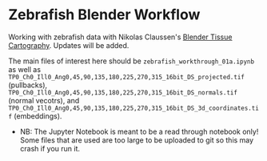 # Zebrafish Blender Workflow

Working with zebrafish data with Nikolas Claussen's [Blender Tissue Cartography](https://github.com/nikolas-claussen/blender-tissue-cartography). Updates will be added.  

The main files of interest here should be `zebrafish_workthrough_01a.ipynb` as well as `TP0_Ch0_Ill0_Ang0,45,90,135,180,225,270,315_16bit_DS_projected.tif` (pullbacks), `TP0_Ch0_Ill0_Ang0,45,90,135,180,225,270,315_16bit_DS_normals.tif` (normal vecotrs), and `TP0_Ch0_Ill0_Ang0,45,90,135,180,225,270,315_16bit_DS_3d_coordinates.tif` (embeddings).
- NB: The Jupyter Notebook is meant to be a read through notebook only! Some files that are used are too large to be uploaded to git so this may crash if you run it.
